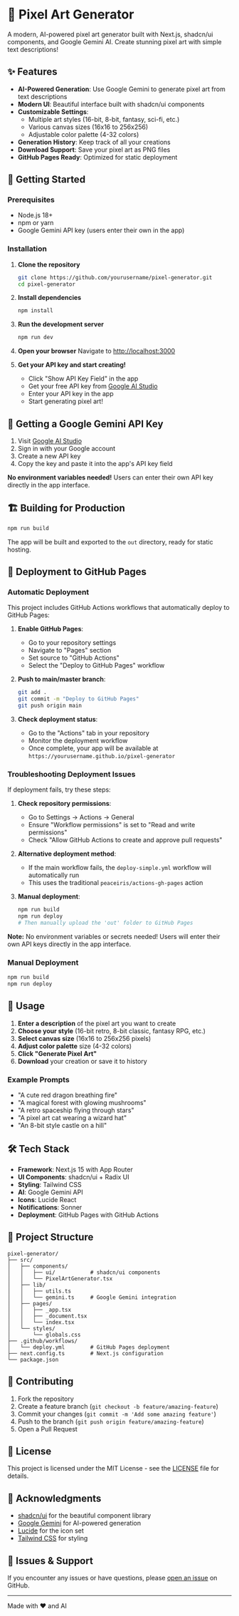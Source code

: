 # 🎨 Pixel Art Generator

A modern, AI-powered pixel art generator built with Next.js, shadcn/ui components, and Google Gemini AI. Create stunning pixel art with simple text descriptions!

## ✨ Features

- **AI-Powered Generation**: Use Google Gemini to generate pixel art from text descriptions
- **Modern UI**: Beautiful interface built with shadcn/ui components
- **Customizable Settings**: 
  - Multiple art styles (16-bit, 8-bit, fantasy, sci-fi, etc.)
  - Various canvas sizes (16x16 to 256x256)
  - Adjustable color palette (4-32 colors)
- **Generation History**: Keep track of all your creations
- **Download Support**: Save your pixel art as PNG files
- **GitHub Pages Ready**: Optimized for static deployment

## 🚀 Getting Started

### Prerequisites

- Node.js 18+ 
- npm or yarn
- Google Gemini API key (users enter their own in the app)

### Installation

1. **Clone the repository**
   ```bash
   git clone https://github.com/yourusername/pixel-generator.git
   cd pixel-generator
   ```

2. **Install dependencies**
   ```bash
   npm install
   ```

3. **Run the development server**
   ```bash
   npm run dev
   ```

4. **Open your browser**
   Navigate to [http://localhost:3000](http://localhost:3000)

5. **Get your API key and start creating!**
   - Click "Show API Key Field" in the app
   - Get your free API key from [Google AI Studio](https://makersuite.google.com/)
   - Enter your API key in the app
   - Start generating pixel art!

## 🔑 Getting a Google Gemini API Key

1. Visit [Google AI Studio](https://makersuite.google.com/)
2. Sign in with your Google account
3. Create a new API key
4. Copy the key and paste it into the app's API key field

**No environment variables needed!** Users can enter their own API key directly in the app interface.

## 🏗️ Building for Production

```bash
npm run build
```

The app will be built and exported to the `out` directory, ready for static hosting.

## 🚀 Deployment to GitHub Pages

### Automatic Deployment

This project includes GitHub Actions workflows that automatically deploy to GitHub Pages:

1. **Enable GitHub Pages**:
   - Go to your repository settings
   - Navigate to "Pages" section
   - Set source to "GitHub Actions"
   - Select the "Deploy to GitHub Pages" workflow

2. **Push to main/master branch**:
   ```bash
   git add .
   git commit -m "Deploy to GitHub Pages"
   git push origin main
   ```

3. **Check deployment status**:
   - Go to the "Actions" tab in your repository
   - Monitor the deployment workflow
   - Once complete, your app will be available at `https://yourusername.github.io/pixel-generator`

### Troubleshooting Deployment Issues

If deployment fails, try these steps:

1. **Check repository permissions**:
   - Go to Settings → Actions → General
   - Ensure "Workflow permissions" is set to "Read and write permissions"
   - Check "Allow GitHub Actions to create and approve pull requests"

2. **Alternative deployment method**:
   - If the main workflow fails, the `deploy-simple.yml` workflow will automatically run
   - This uses the traditional `peaceiris/actions-gh-pages` action

3. **Manual deployment**:
   ```bash
   npm run build
   npm run deploy
   # Then manually upload the 'out' folder to GitHub Pages
   ```

**Note:** No environment variables or secrets needed! Users will enter their own API keys directly in the app interface.

### Manual Deployment

```bash
npm run build
npm run deploy
```

## 🎯 Usage

1. **Enter a description** of the pixel art you want to create
2. **Choose your style** (16-bit retro, 8-bit classic, fantasy RPG, etc.)
3. **Select canvas size** (16x16 to 256x256 pixels)
4. **Adjust color palette** size (4-32 colors)
5. **Click "Generate Pixel Art"**
6. **Download** your creation or save it to history

### Example Prompts

- "A cute red dragon breathing fire"
- "A magical forest with glowing mushrooms"
- "A retro spaceship flying through stars"
- "A pixel art cat wearing a wizard hat"
- "An 8-bit style castle on a hill"

## 🛠️ Tech Stack

- **Framework**: Next.js 15 with App Router
- **UI Components**: shadcn/ui + Radix UI
- **Styling**: Tailwind CSS
- **AI**: Google Gemini API
- **Icons**: Lucide React
- **Notifications**: Sonner
- **Deployment**: GitHub Pages with GitHub Actions

## 📁 Project Structure

```
pixel-generator/
├── src/
│   ├── components/
│   │   ├── ui/           # shadcn/ui components
│   │   └── PixelArtGenerator.tsx
│   ├── lib/
│   │   ├── utils.ts
│   │   └── gemini.ts     # Google Gemini integration
│   ├── pages/
│   │   ├── _app.tsx
│   │   ├── _document.tsx
│   │   └── index.tsx
│   └── styles/
│       └── globals.css
├── .github/workflows/
│   └── deploy.yml        # GitHub Pages deployment
├── next.config.ts        # Next.js configuration
└── package.json
```

## 🤝 Contributing

1. Fork the repository
2. Create a feature branch (`git checkout -b feature/amazing-feature`)
3. Commit your changes (`git commit -m 'Add some amazing feature'`)
4. Push to the branch (`git push origin feature/amazing-feature`)
5. Open a Pull Request

## 📝 License

This project is licensed under the MIT License - see the [LICENSE](LICENSE) file for details.

## 🙏 Acknowledgments

- [shadcn/ui](https://ui.shadcn.com/) for the beautiful component library
- [Google Gemini](https://deepmind.google/technologies/gemini/) for AI-powered generation
- [Lucide](https://lucide.dev/) for the icon set
- [Tailwind CSS](https://tailwindcss.com/) for styling

## 🐛 Issues & Support

If you encounter any issues or have questions, please [open an issue](https://github.com/yourusername/pixel-generator/issues) on GitHub.

---

Made with ❤️ and AI